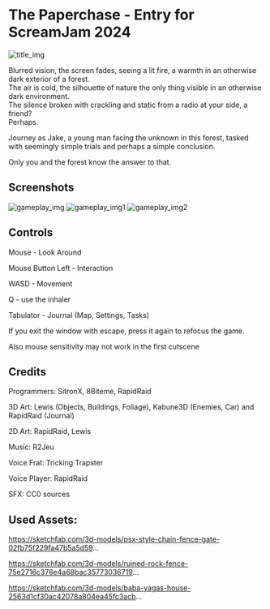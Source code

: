 # The Paperchase - Entry for ScreamJam 2024
![title_img](https://img.itch.zone/aW1nLzE4Mjg5NjExLnBuZw==/315x250%23c/DFS14x.png)

Blurred vision, the screen fades, seeing a lit fire, a warmth in an otherwise dark exterior of a forest.  
The air is cold, the silhouette of nature the only thing visible in an otherwise dark environment.  
The silence broken with crackling and static from a radio at your side, a friend?  
Perhaps.  

Journey as Jake, a young man facing the unknown in this forest, tasked with seemingly simple trials and perhaps a simple conclusion.  

Only you and the forest know the answer to that.  

## Screenshots

![gameplay_img](https://img.itch.zone/aW1hZ2UvMzA1ODE4OS8xODI4ODgzMy5wbmc=/original/rgaUA9.png)
![gameplay_img1](https://img.itch.zone/aW1hZ2UvMzA1ODE4OS8xODI4ODg0NC5wbmc=/original/r6TrVN.png)
![gameplay_img2](https://img.itch.zone/aW1hZ2UvMzA1ODE4OS8xODI4ODgzNy5wbmc=/original/RRkmit.png)


## Controls 

Mouse - Look Around 

Mouse Button Left - Interaction  

WASD - Movement  

Q - use the inhaler  

Tabulator - Journal (Map, Settings, Tasks)  

If you exit the window with escape, press it again to refocus the game.  

Also mouse sensitivity may not work in the first cutscene  


## Credits

Programmers: SitronX, 8Biteme, RapidRaid  

3D Art: Lewis (Objects, Buildings, Foliage), Kabune3D (Enemies, Car) and RapidRaid (Journal)  

2D Art: RapidRaid, Lewis    

Music: R2Jeu  

Voice Frat: Tricking Trapster  

Voice Player: RapidRaid  

SFX: CC0 sources  


## Used Assets:

https://sketchfab.com/3d-models/psx-style-chain-fence-gate-02fb75f229fa47b5a5d59...

https://sketchfab.com/3d-models/ruined-rock-fence-75e2716c378e4a68bac35773036719...

https://sketchfab.com/3d-models/baba-yagas-house-2563d1cf30ac42078a804ea45fc3acb...
